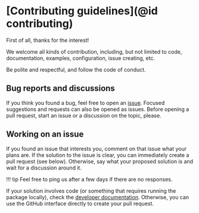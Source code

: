 # [Contributing guidelines](@id contributing)

First of all, thanks for the interest!

We welcome all kinds of contribution, including, but not limited to code, documentation, examples, configuration, issue creating, etc.


Be polite and respectful, and follow the code of conduct.


## Bug reports and discussions

If you think you found a bug, feel free to open an [issue](https://github.com/10kpw/TiingoJulia.jl/issues).
Focused suggestions and requests can also be opened as issues.
Before opening a pull request, start an issue or a discussion on the topic, please.

## Working on an issue

If you found an issue that interests you, comment on that issue what your plans are.
If the solution to the issue is clear, you can immediately create a pull request (see below).
Otherwise, say what your proposed solution is and wait for a discussion around it.

!!! tip
    Feel free to ping us after a few days if there are no responses.

If your solution involves code (or something that requires running the package locally), check the [developer documentation](91-developer.md).
Otherwise, you can use the GitHub interface directly to create your pull request.

